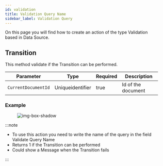 ```yaml
---
id: validation
title: Validation Query Name
sidebar_label: Validation Query
---
```


On this page you will find how to create an action of the type Validation based in Data Source.

## Transition

This method validate if the Transition can be performed.

<table className="custom-table">
    <thead> 
        <tr>
            <th>Parameter</th>
            <th>Type</th>
            <th>Required</th>
            <th>Description</th>
        </tr>
    </thead>
    <tbody>
        <tr className="selected">
            <td><code>CurrentDocumentId</code></td>
            <td>Uniqueidentifier</td>
            <td>true</td>
            <td>Id of the document</td> 
        </tr>
    </tbody>
</table>

<h3>Example</h3>

<figure>

![img-box-shadow](/img/craft/configuration/action/validation_example.png)
</figure>

:::note
- To use this action you need to write the name of the query in the field Validate Query Name
- Returns 1 if the Transition can be performed​
- Could show a Message when the Transition fails

:::



